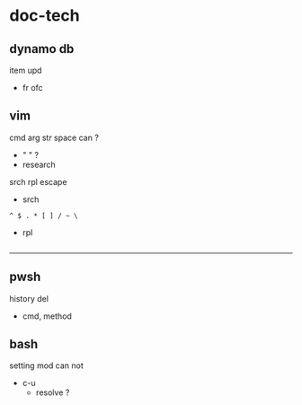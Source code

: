 
# doc-tech


## dynamo db

item upd
- fr ofc


## vim

cmd arg str space can ?
- " " ?
- research


srch rpl escape

- srch
```
^ $ . * [ ] / ~ \
```

- rpl
```

```



---

## pwsh

history del
- cmd, method 


## bash

setting mod can not
- c-u
  - resolve ?



